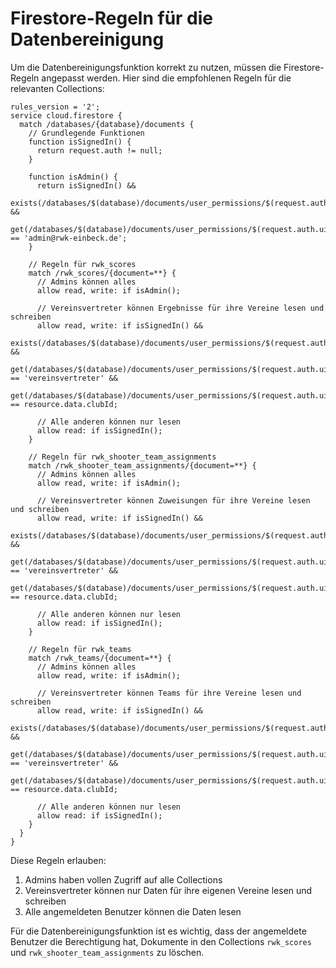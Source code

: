 # Firestore-Regeln für die Datenbereinigung

Um die Datenbereinigungsfunktion korrekt zu nutzen, müssen die Firestore-Regeln angepasst werden.
Hier sind die empfohlenen Regeln für die relevanten Collections:

```
rules_version = '2';
service cloud.firestore {
  match /databases/{database}/documents {
    // Grundlegende Funktionen
    function isSignedIn() {
      return request.auth != null;
    }
    
    function isAdmin() {
      return isSignedIn() && 
        exists(/databases/$(database)/documents/user_permissions/$(request.auth.uid)) &&
        get(/databases/$(database)/documents/user_permissions/$(request.auth.uid)).data.email == 'admin@rwk-einbeck.de';
    }
    
    // Regeln für rwk_scores
    match /rwk_scores/{document=**} {
      // Admins können alles
      allow read, write: if isAdmin();
      
      // Vereinsvertreter können Ergebnisse für ihre Vereine lesen und schreiben
      allow read, write: if isSignedIn() && 
        exists(/databases/$(database)/documents/user_permissions/$(request.auth.uid)) &&
        get(/databases/$(database)/documents/user_permissions/$(request.auth.uid)).data.role == 'vereinsvertreter' &&
        get(/databases/$(database)/documents/user_permissions/$(request.auth.uid)).data.clubId == resource.data.clubId;
      
      // Alle anderen können nur lesen
      allow read: if isSignedIn();
    }
    
    // Regeln für rwk_shooter_team_assignments
    match /rwk_shooter_team_assignments/{document=**} {
      // Admins können alles
      allow read, write: if isAdmin();
      
      // Vereinsvertreter können Zuweisungen für ihre Vereine lesen und schreiben
      allow read, write: if isSignedIn() && 
        exists(/databases/$(database)/documents/user_permissions/$(request.auth.uid)) &&
        get(/databases/$(database)/documents/user_permissions/$(request.auth.uid)).data.role == 'vereinsvertreter' &&
        get(/databases/$(database)/documents/user_permissions/$(request.auth.uid)).data.clubId == resource.data.clubId;
      
      // Alle anderen können nur lesen
      allow read: if isSignedIn();
    }
    
    // Regeln für rwk_teams
    match /rwk_teams/{document=**} {
      // Admins können alles
      allow read, write: if isAdmin();
      
      // Vereinsvertreter können Teams für ihre Vereine lesen und schreiben
      allow read, write: if isSignedIn() && 
        exists(/databases/$(database)/documents/user_permissions/$(request.auth.uid)) &&
        get(/databases/$(database)/documents/user_permissions/$(request.auth.uid)).data.role == 'vereinsvertreter' &&
        get(/databases/$(database)/documents/user_permissions/$(request.auth.uid)).data.clubId == resource.data.clubId;
      
      // Alle anderen können nur lesen
      allow read: if isSignedIn();
    }
  }
}
```

Diese Regeln erlauben:
1. Admins haben vollen Zugriff auf alle Collections
2. Vereinsvertreter können nur Daten für ihre eigenen Vereine lesen und schreiben
3. Alle angemeldeten Benutzer können die Daten lesen

Für die Datenbereinigungsfunktion ist es wichtig, dass der angemeldete Benutzer die Berechtigung hat, Dokumente in den Collections `rwk_scores` und `rwk_shooter_team_assignments` zu löschen.